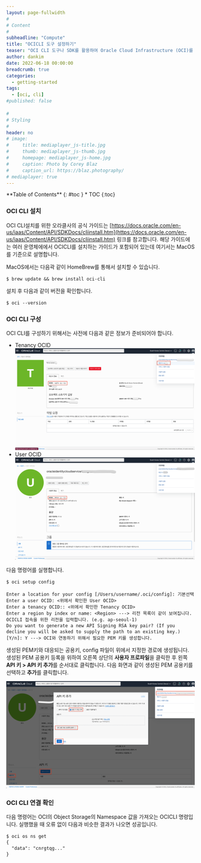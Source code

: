 ```yaml
---
layout: page-fullwidth
#
# Content
#
subheadline: "Compute"
title: "OCICLI 도구 설정하기"
teaser: "OCI CLI 도구나 SDK를 활용하여 Oracle Cloud Infrastructure (OCI)를 제어하기 위해서는 OCI API를 사용하기 위한 기본 설정을 하여야 합니다. 이번 포스팅에서는 OCI CLI도구를 활용하여 OCI 연동하는 방법에 대해서 설명합니다."
author: dankim
date: 2022-06-18 00:00:00
breadcrumb: true
categories:
  - getting-started
tags:
  - [oci, cli]
#published: false

#
# Styling
#
header: no
# image:
#     title: mediaplayer_js-title.jpg
#     thumb: mediaplayer_js-thumb.jpg
#     homepage: mediaplayer_js-home.jpg
#     caption: Photo by Corey Blaz
#     caption_url: https://blaz.photography/
# mediaplayer: true
---
```


<div class="panel radius" markdown="1">
**Table of Contents**
{: #toc }
*  TOC
{:toc}
</div>

### OCI CLI 설치
OCI CLI설치를 위한 오라클사의 공식 가이드는 [https://docs.oracle.com/en-us/iaas/Content/API/SDKDocs/cliinstall.htm](https://docs.oracle.com/en-us/iaas/Content/API/SDKDocs/cliinstall.htm) 링크를 참고합니다. 해당 가이드에는 여러 운영체에에서 OCICLI를 설치하는 가이드가 포함되어 있는데 여기서는 MacOS를 기준으로 설명합니다.

MacOS에서는 다음곽 같이 HomeBrew를 통해서 설치할 수 있습니다.
```terminal
$ brew update && brew install oci-cli
```

설치 후 다음과 같이 버전을 확인합니다.
```terminal
$ oci --version
```

### OCI CLI 구성
OCI CLI를 구성하기 위해서는 사전에 다음과 같은 정보가 준비되어야 합니다.
* Tenancy OCID 
    ![](/assets/img/getting-started/2022/oci-cli-1.png " ")
* User OCID
    ![](/assets/img/getting-started/2022/oci-cli-2.png " ")

다음 명령어를 실행합니다.
```terminal
$ oci setup config

Enter a location for your config [/Users/username/.oci/config]: 기본선택
Enter a user OCID: <위에서 확인한 User OCID>
Enter a tenancy OCID:: <위에서 확인한 Tenancy OCID>
Enter a region by index or name: <Region> ---> 리전 목록이 같이 보여집니다. OCICLI 접속을 위한 리전을 입력합니다. (e.g. ap-seoul-1)
Do you want to generate a new API Signing RSA key pair? (If you decline you will be asked to supply the path to an existing key.) [Y/n]: Y ---> OCI와 연동하기 위해서 필요한 PEM 키를 생성합니다.
```

생성된 PEM키와 대응되는 공용키, config 파일이 위에서 지정한 경로에 생성됩니다. 생성된 PEM 공용키 등록을 위하여 오른쪽 상단의 **사용자 프로파일**을 클릭한 후 왼쪽 **API 키 > API 키 추가**를 순서대로 클릭합니다. 다음 화면과 같이 생성된 PEM 공용키를 선택하고 **추가**를 클릭합니다.

![](/assets/img/getting-started/2022/oci-cli-3.png " ")

### OCI CLI 연결 확인
다음 명령어는 OCI의 Object Storage의 Namespace 값을 가져오는 OCICLI 명령입니다. 실행했을 때 오류 없이 다음과 비슷한 결과가 나오면 성공입니다. 
```terminal
$ oci os ns get
{
  "data": "cnrgtqg..."
}
```